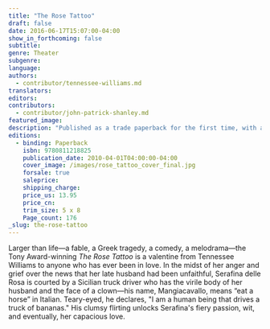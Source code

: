 ```yaml
---
title: "The Rose Tattoo"
draft: false
date: 2016-06-17T15:07:00-04:00
show_in_forthcoming: false
subtitle:
genre: Theater
subgenre:
language:
authors:
  - contributor/tennessee-williams.md
translators:
editors:
contributors:
  - contributor/john-patrick-shanley.md
featured_image:
description: "Published as a trade paperback for the first time, with a new introduction by the acclaimed playwright John Patrick Shanley (Doubt) and the one-act on which The Rose Tattoo was based. "
editions:
  - binding: Paperback
    isbn: 9780811218825
    publication_date: 2010-04-01T04:00:00-04:00
    cover_image: /images/rose_tattoo_cover_final.jpg
    forsale: true
    saleprice:
    shipping_charge:
    price_us: 13.95
    price_cn:
    trim_size: 5 x 8
    Page_count: 176
_slug: the-rose-tattoo
---
```


Larger than life―a fable, a Greek tragedy, a comedy, a melodrama―the Tony Award-winning _The Rose Tattoo_ is a valentine from Tennessee Williams to anyone who has ever been in love. In the midst of her anger and grief over the news that her late husband had been unfaithful, Serafina delle Rosa is courted by a Sicilian truck driver who has the virile body of her husband and the face of a clown—his name, Mangiacavallo, means “eat a horse” in Italian. Teary-eyed, he declares, "I am a human being that drives a truck of bananas." His clumsy flirting unlocks Serafina's fiery passion, wit, and eventually, her capacious love.

